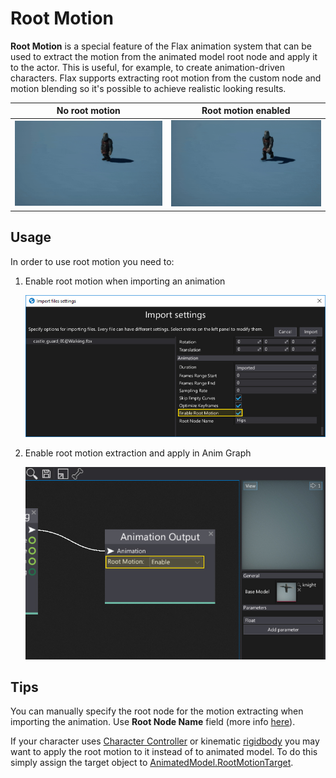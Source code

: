 # Root Motion

**Root Motion** is a special feature of the Flax animation system that can be used to extract the motion from the animated model root node and apply it to the actor. This is useful, for example, to create animation-driven characters. Flax supports extracting root motion from the custom node and motion blending so it's possible to achieve realistic looking results.

| No root motion | Root motion enabled |
|--------|--------|
| ![Root Motion Off](media/root-motion-off.gif) | ![Root Motion Off](media/root-motion-on.gif) |

## Usage

In order to use root motion you need to:

1. Enable root motion when importing an animation

	![Root Motion Setup](media/root-motion-setup-1.jpg)

2. Enable root motion extraction and apply in Anim Graph

	![Root Motion Setup](media/root-motion-setup-2.jpg)

## Tips

You can manually specify the root node for the motion extracting when importing the animation. Use **Root Node Name** field (more info [here](../../graphics/models/import.md)).

If your character uses [Character Controller](../../physics/character-controller.md) or kinematic [rigidbody](../../physics/rigid-bodies.md) you may want to apply the root motion to it instead of to animated model. To do this simply assign the target object to [AnimatedModel.RootMotionTarget](fixmeeeee).


